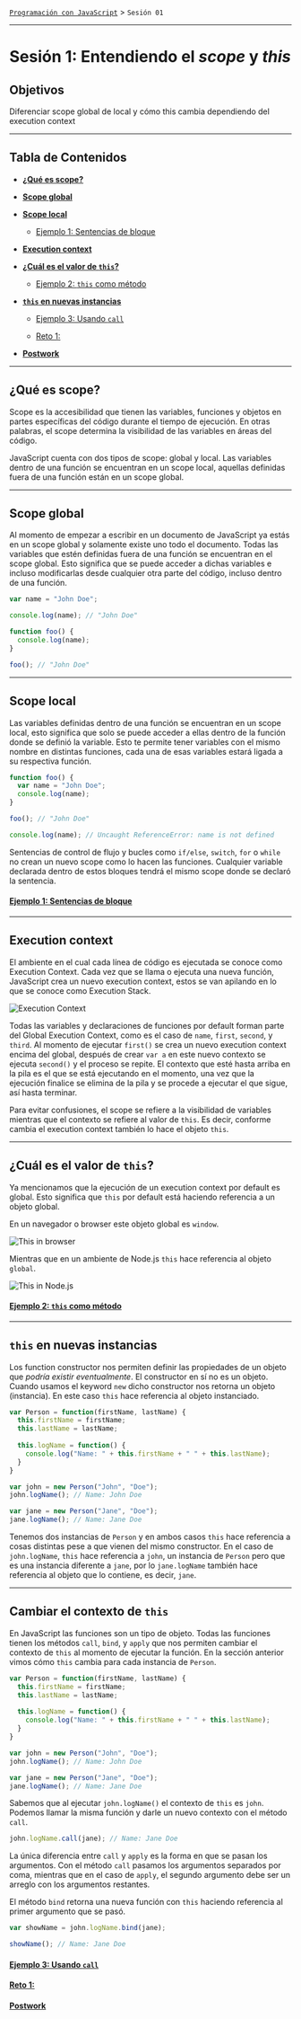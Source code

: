 [`Programación con JavaScript`](../Readme.md) > `Sesión 01`

---

# Sesión 1: Entendiendo el _scope_ y _this_

## Objetivos

Diferenciar scope global de local y cómo this cambia dependiendo del execution context

---

## Tabla de Contenidos

- **[¿Qué es scope?](#qué-es-scope)**

- **[Scope global](#scope-global)**

- **[Scope local](#scope-local)**

  - [Ejemplo 1: Sentencias de bloque](./Ejemplo-01)

- **[Execution context](#execution-context)**

- **[¿Cuál es el valor de `this`?](#cuál-es-el-valor-de-this)**

  - [Ejemplo 2: `this` como método](./Ejemplo-02)

- **[`this` en nuevas instancias](#this-en-nuevas-instancias)**
  
  - [Ejemplo 3: Usando `call`](./Ejemplo-03)

  - [Reto 1: ](./Reto-01)

- **[Postwork](./Postwork)**

---

## ¿Qué es scope?

Scope es la accesibilidad que tienen las variables, funciones y objetos en partes específicas del 
código durante el tiempo de ejecución. En otras palabras, el scope determina la visibilidad de las 
variables en áreas del código.

JavaScript cuenta con dos tipos de scope: global y local. Las variables dentro de una función se 
encuentran en un scope local, aquellas definidas fuera de una función están en un scope global.

---

## Scope global

Al momento de empezar a escribir en un documento de JavaScript ya estás en un scope global y solamente 
existe uno todo el documento. Todas las variables que estén definidas fuera de una función
se encuentran en el scope global. Esto significa que se puede acceder a dichas variables e incluso 
modificarlas desde cualquier otra parte del código, incluso dentro de una función.

```javascript
var name = "John Doe";

console.log(name); // "John Doe"

function foo() {
  console.log(name); 
}

foo(); // "John Doe"
```

---

## Scope local

Las variables definidas dentro de una función se encuentran en un scope local, esto significa que
solo se puede acceder a ellas dentro de la función donde se definió la variable. Esto te permite tener
variables con el mismo nombre en distintas funciones, cada una de esas variables estará ligada a su 
respectiva función.

```javascript
function foo() {
  var name = "John Doe";
  console.log(name); 
}

foo(); // "John Doe"

console.log(name); // Uncaught ReferenceError: name is not defined
```

Sentencias de control de flujo y bucles como `if/else`, `switch`, `for` o `while` no crean un nuevo
scope como lo hacen las funciones. Cualquier variable declarada dentro de estos bloques tendrá el mismo 
scope donde se declaró la sentencia.

#### [Ejemplo 1: Sentencias de bloque](./Ejemplo-01)

---

## Execution context

El ambiente en el cual cada línea de código es ejecutada se conoce como Execution Context. Cada vez que se llama
o ejecuta una nueva función, JavaScript crea un nuevo execution context, estos se van apilando en lo que se conoce
como Execution Stack.

![Execution Context](./assets/execution-context.png)

Todas las variables y declaraciones de funciones por default forman parte del Global Execution Context, como es el caso
de `name`, `first`, `second`, y `third`. Al momento de ejecutar `first()` se crea un nuevo execution context encima 
del global, después de crear `var a` en este nuevo contexto se ejecuta `second()` y el proceso se repite. El contexto
que esté hasta arriba en la pila es el que se está ejecutando en el momento, una vez que la ejecución finalice se elimina
de la pila y se procede a ejecutar el que sigue, así hasta terminar.

Para evitar confusiones, el scope se refiere a la visibilidad de variables mientras que el contexto se refiere al valor
de `this`. Es decir, conforme cambia el execution context también lo hace el objeto `this`.

---

## ¿Cuál es el valor de `this`?

Ya mencionamos que la ejecución de un execution context por default es global. Esto significa que `this` por default
está haciendo referencia a un objeto global.

En un navegador o browser este objeto global es `window`.

![This in browser](./assets/this-browser.png)

Mientras que en un ambiente de Node.js `this` hace referencia al objeto `global`.

![This in Node.js](./assets/this-node.png)

#### [Ejemplo 2: `this` como método](./Ejemplo-02)

---

## `this` en nuevas instancias

Los function constructor nos permiten definir las propiedades de un objeto que _podría existir eventualmente_.
El constructor en sí no es un objeto. Cuando usamos el keyword `new` dicho constructor nos retorna un objeto
(instancia). En este caso `this` hace referencia al objeto instanciado.

```javascript
var Person = function(firstName, lastName) {
  this.firstName = firstName;
  this.lastName = lastName;
  
  this.logName = function() {
    console.log("Name: " + this.firstName + " " + this.lastName);
  }
}

var john = new Person("John", "Doe");
john.logName(); // Name: John Doe

var jane = new Person("Jane", "Doe");
jane.logName(); // Name: Jane Doe
```

Tenemos dos instancias de `Person` y en ambos casos `this` hace referencia a cosas distintas pese a que vienen
del mismo constructor. En el caso de `john.logName`, `this` hace referencia a `john`, un instancia de `Person` pero
que es una instancia diferente a `jane`, por lo `jane.logName` también hace referencia al objeto que lo contiene,
es decir, `jane`.

---

## Cambiar el contexto de `this`

En JavaScript las funciones son un tipo de objeto. Todas las funciones tienen los métodos `call`, `bind`, y `apply` 
que nos permiten cambiar el contexto de `this` al momento de ejecutar la función. En la sección anterior vimos cómo 
`this` cambia para cada instancia de `Person`.

```javascript
var Person = function(firstName, lastName) {
  this.firstName = firstName;
  this.lastName = lastName;
  
  this.logName = function() {
    console.log("Name: " + this.firstName + " " + this.lastName);
  }
}

var john = new Person("John", "Doe");
john.logName(); // Name: John Doe

var jane = new Person("Jane", "Doe");
jane.logName(); // Name: Jane Doe
```

Sabemos que al ejecutar `john.logName()` el contexto de `this` es `john`. Podemos llamar la misma función y darle un
nuevo contexto con el método `call`.

```javascript
john.logName.call(jane); // Name: Jane Doe
```

La única diferencia entre `call` y `apply` es la forma en que se pasan los argumentos. Con el método `call` pasamos los
argumentos separados por coma, mientras que en el caso de `apply`, el segundo argumento debe ser un arreglo con los
argumentos restantes.

El método `bind` retorna una nueva función con `this` haciendo referencia al primer argumento que se pasó.

```javascript
var showName = john.logName.bind(jane);

showName(); // Name: Jane Doe
```

#### [Ejemplo 3: Usando `call`](./Ejemplo-03)

#### [Reto 1: ](./Reto-01)

#### [Postwork](./Postwork)
